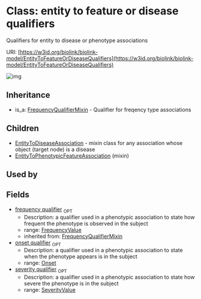 # Class: entity to feature or disease qualifiers


Qualifiers for entity to disease or phenotype associations

URI: [https://w3id.org/biolink/biolink-model/EntityToFeatureOrDiseaseQualifiers](https://w3id.org/biolink/biolink-model/EntityToFeatureOrDiseaseQualifiers)

![img](http://yuml.me/diagram/nofunky;dir:TB/class/\[FrequencyValue]<frequency%20qualifier(i)%200..1-%20\[EntityToFeatureOrDiseaseQualifiers],%20\[Onset]<onset%20qualifier%200..1-%20\[EntityToFeatureOrDiseaseQualifiers],%20\[SeverityValue]<severity%20qualifier%200..1-%20\[EntityToFeatureOrDiseaseQualifiers],%20\[EntityToPhenotypicFeatureAssociation]uses%20-.->\[EntityToFeatureOrDiseaseQualifiers],%20\[EntityToFeatureOrDiseaseQualifiers]^-\[EntityToDiseaseAssociation],%20\[FrequencyQualifierMixin]^-\[EntityToFeatureOrDiseaseQualifiers])
## Inheritance

 *  is_a: [FrequencyQualifierMixin](FrequencyQualifierMixin.md) - Qualifier for freqency type associations
## Children

 * [EntityToDiseaseAssociation](EntityToDiseaseAssociation.md) - mixin class for any association whose object (target node) is a disease
 * [EntityToPhenotypicFeatureAssociation](EntityToPhenotypicFeatureAssociation.md) (mixin) 
## Used by

## Fields

 * [frequency qualifier](frequency_qualifier.md)  <sub>OPT</sub>
    * Description: a qualifier used in a phenotypic association to state how frequent the phenotype is observed in the subject
    * range: [FrequencyValue](FrequencyValue.md)
    * inherited from: [FrequencyQualifierMixin](FrequencyQualifierMixin.md)
 * [onset qualifier](onset_qualifier.md)  <sub>OPT</sub>
    * Description: a qualifier used in a phenotypic association to state when the phenotype appears is in the subject
    * range: [Onset](Onset.md)
 * [severity qualifier](severity_qualifier.md)  <sub>OPT</sub>
    * Description: a qualifier used in a phenotypic association to state how severe the phenotype is in the subject
    * range: [SeverityValue](SeverityValue.md)
